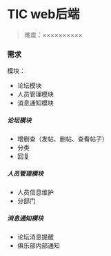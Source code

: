 # TIC web后端

> 难度：××××××××××

### 需求

模块：

* 论坛模块
* 人员管理模块
* 消息通知模块

##### 论坛模块

* 增删查（发帖、删帖、查看帖子）
* 分类
* 回复

##### 人员管理模块

* 人员信息维护
* 分部门

##### 消息通知模块

* 论坛消息提醒
* 俱乐部内部通知